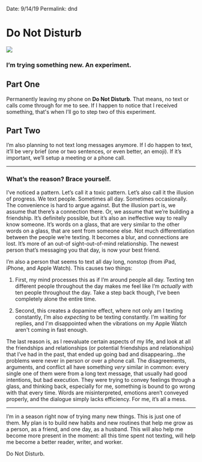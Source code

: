 Date: 9/14/19
Permalink: dnd

# Do Not Disturb

![](https://i.imgur.com/OPzhFZm.jpg)

### I’m trying something new. An experiment.

## Part One

Permanently leaving my phone on **Do Not Disturb**. That means, no text or calls come through for me to see. If I happen to notice that I received something, that's when I’ll go to step two of this experiment.

## Part Two

I’m also planning to not text long messages anymore. If I do happen to text, it’ll be very brief (one or two sentences, or even better, an emoji). If it’s important, we’ll setup a meeting or a phone call.

---- 

### What’s the reason? Brace yourself.

I’ve noticed a pattern. Let’s call it a toxic pattern. Let’s also call it the illusion of progress. We text people. Sometimes all day. Sometimes occasionally. The convenience is hard to argue against. But the illusion part is, we assume that there’s a connection there. Or, we assume that we’re building a friendship. It’s definitely possible, but it’s also an ineffective way to really know someone. It’s words on a glass, that are very similar to the other words on a glass, that are sent from someone else. Not much differentiation between the people we’re texting. It becomes a blur, and connections are lost. It’s more of an out-of sight-out-of-mind relationship. The newest person that’s messaging you that day, is now your best friend.

I’m also a person that seems to text all day long, nonstop (from iPad, iPhone, and Apple Watch). This causes two things:

1. First, my mind processes this as if I’m around people all day. Texting ten different people throughout the day makes me feel like I’m *actually with* ten people throughout the day. Take a step back though, I’ve been completely alone the entire time.

2. Second, this creates a dopamine effect, where not only am I texting constantly, I’m also *expecting* to be texting constantly. I’m waiting for replies, and I'm disappointed when the vibrations on my Apple Watch aren't coming in fast enough.

The last reason is, as I reevaluate certain aspects of my life, and look at all the friendships and relationships (or potential friendships and relationships) that I’ve had in the past, that ended up going bad and disappearing...the problems were never in person or over a phone call. The disagreements, arguments, and conflict all have something *very* similar in common: every single one of them were from a long text message, that usually had good intentions, but bad execution. They were trying to convey feelings through a glass, and thinking back, especially for me, something is bound to go wrong with that every time. Words are misinterpreted, emotions aren’t conveyed properly, and the dialogue simply lacks efficiency. For me, it’s all a mess.

---- 

I’m in a season right now of trying many new things. This is just one of them. My plan is to build new habits and new routines that help me grow as a person, as a friend, and one day, as a husband. This will also help me become more present in the moment: all this time spent not texting, will help me become a better reader, writer, and worker.

Do Not Disturb.
